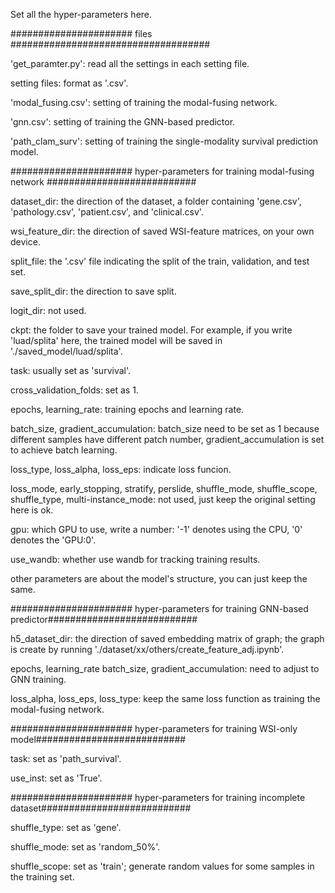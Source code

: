 Set all the hyper-parameters here.

###################### files ####################################

'get_paramter.py': read all the settings in each setting file.

setting files: format as '.csv'.

'modal_fusing.csv': setting of training the modal-fusing network.

'gnn.csv': setting of training the GNN-based predictor.

'path_clam_surv': setting of training the single-modality survival prediction model.

###################### hyper-parameters for training modal-fusing network ###########################

dataset_dir: the direction of the dataset, a folder containing 'gene.csv', 'pathology.csv', 'patient.csv', and 'clinical.csv'.

wsi_feature_dir: the direction of saved WSI-feature matrices, on your own device.

split_file: the '.csv' file indicating the split of the train, validation, and test set.

save_split_dir: the direction to save split.

logit_dir: not used.

ckpt: the folder to save your trained model. For example, if you write 'luad/splita' here, the trained model will be saved in './saved_model/luad/splita'.

task: usually set as 'survival'.

cross_validation_folds: set as 1.

epochs, learning_rate: training epochs and learning rate.

batch_size, gradient_accumulation: batch_size need to be set as 1 because different samples have different patch number, gradient_accumulation is set to achieve batch learning.

loss_type, loss_alpha, loss_eps: indicate loss funcion.

loss_mode, early_stopping, stratify, perslide, shuffle_mode, shuffle_scope, shuffle_type, multi-instance_mode: not used, just keep the original setting here is ok.

gpu: which GPU to use, write a number: '-1' denotes using the CPU, '0' denotes the 'GPU:0'.

use_wandb: whether use wandb for tracking training results.

other parameters are about the model's structure, you can just keep the same.


###################### hyper-parameters for training GNN-based predictor###########################

h5_dataset_dir: the direction of saved embedding matrix of graph; the graph is create by running './dataset/xx/others/create_feature_adj.ipynb'.

epochs, learning_rate batch_size, gradient_accumulation: need to adjust to GNN training.

loss_alpha, loss_eps, loss_type: keep the same loss function as training the modal-fusing network.

###################### hyper-parameters for training WSI-only model###########################

task: set as 'path_survival'.

use_inst: set as 'True'.

###################### hyper-parameters for training incomplete dataset###########################

shuffle_type: set as 'gene'.

shuffle_mode: set as 'random_50%'.

shuffle_scope: set as 'train'; generate random values for some samples in the training set.

